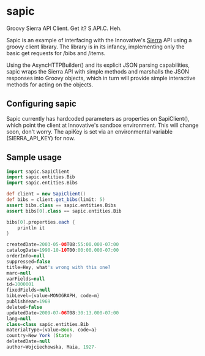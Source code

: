 sapic
=====

Groovy Sierra API Client. Get it? S.API.C. Heh.

Sapic is an example of interfacing with the Innovative's [Sierra](http://sierra.iii.com/) API using a groovy client library. The library is in its infancy, implementing only the basic get requests for /bibs and /items.

Using the AsyncHTTPBuilder() and its explicit JSON parsing capabilities, sapic wraps the Sierra API with simple methods and marshalls the JSON responses into Groovy objects, which in turn will provide simple interactive methods for acting on the objects.

Configuring sapic
-----------------

Sapic currently has hardcoded parameters as properties on SapiClient(), which point the client at Innovative's sandbox environment. This will change soon, don't worry. The apiKey is set via an environmental variable (SIERRA_API_KEY) for now.

Sample usage
------------

```groovy
import sapic.SapiClient
import sapic.entities.Bib
import sapic.entities.Bibs

def client = new SapiClient()
def bibs = client.get_bibs(limit: 5)
assert bibs.class == sapic.entities.Bibs
assert bibs[0].class == sapic.entities.Bib

bibs[0].properties.each {
    println it
}

createdDate=2003-05-08T08:55:00.000-07:00
catalogDate=1990-10-10T00:00:00.000-07:00
orderInfo=null
suppressed=false
title=Hey, what's wrong with this one?
marc=null
varFields=null
id=1000001
fixedFields=null
bibLevel={value=MONOGRAPH, code=m}
publishYear=1969
deleted=false
updatedDate=2009-07-06T08:30:13.000-07:00
lang=null
class=class sapic.entities.Bib
materialType={value=Book, code=a}
country=New York (State)
deletedDate=null
author=Wojciechowska, Maia, 1927-
```